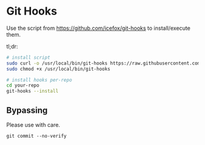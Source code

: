 # Git Hooks

Use the script from https://github.com/icefox/git-hooks to install/execute them.

tl;dr:

```bash
# install script
sudo curl -o /usr/local/bin/git-hooks https://raw.githubusercontent.com/icefox/git-hooks/master/git-hooks
sudo chmod +x /usr/local/bin/git-hooks

# install hooks per-repo
cd your-repo
git-hooks --install
```

## Bypassing

Please use with care.

`git commit --no-verify`
